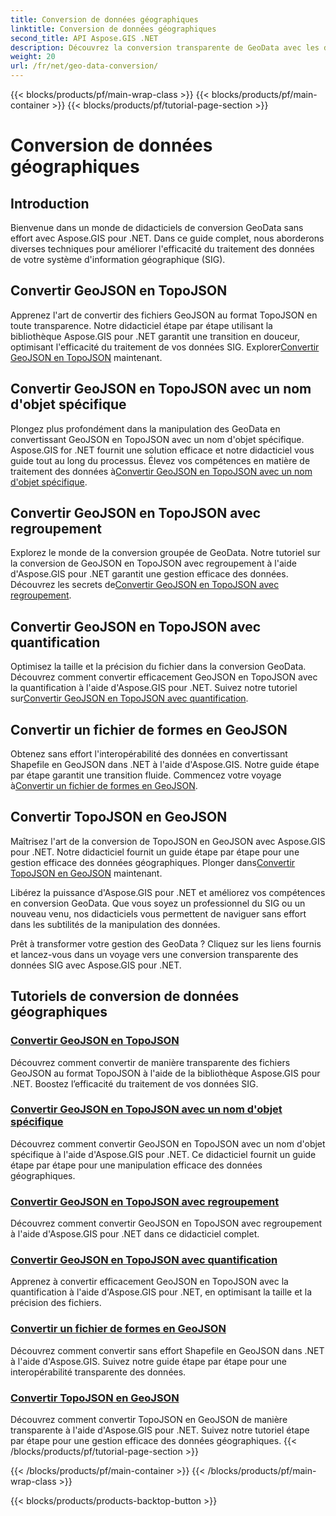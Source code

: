 ```yaml
---
title: Conversion de données géographiques
linktitle: Conversion de données géographiques
second_title: API Aspose.GIS .NET
description: Découvrez la conversion transparente de GeoData avec les didacticiels Aspose.GIS pour .NET. Apprenez à convertir GeoJSON en TopoJSON, Shapefile en GeoJSON, et plus encore.
weight: 20
url: /fr/net/geo-data-conversion/
---
```


{{< blocks/products/pf/main-wrap-class >}}
{{< blocks/products/pf/main-container >}}
{{< blocks/products/pf/tutorial-page-section >}}

# Conversion de données géographiques

## Introduction

Bienvenue dans un monde de didacticiels de conversion GeoData sans effort avec Aspose.GIS pour .NET. Dans ce guide complet, nous aborderons diverses techniques pour améliorer l'efficacité du traitement des données de votre système d'information géographique (SIG).

## Convertir GeoJSON en TopoJSON
 Apprenez l'art de convertir des fichiers GeoJSON au format TopoJSON en toute transparence. Notre didacticiel étape par étape utilisant la bibliothèque Aspose.GIS pour .NET garantit une transition en douceur, optimisant l'efficacité du traitement de vos données SIG. Explorer[Convertir GeoJSON en TopoJSON](./convert-geojson-to-topojson/) maintenant.

## Convertir GeoJSON en TopoJSON avec un nom d'objet spécifique
 Plongez plus profondément dans la manipulation des GeoData en convertissant GeoJSON en TopoJSON avec un nom d'objet spécifique. Aspose.GIS for .NET fournit une solution efficace et notre didacticiel vous guide tout au long du processus. Élevez vos compétences en matière de traitement des données à[Convertir GeoJSON en TopoJSON avec un nom d'objet spécifique](./convert-geojson-to-topojson-with-specific-object-name/).

## Convertir GeoJSON en TopoJSON avec regroupement
Explorez le monde de la conversion groupée de GeoData. Notre tutoriel sur la conversion de GeoJSON en TopoJSON avec regroupement à l'aide d'Aspose.GIS pour .NET garantit une gestion efficace des données. Découvrez les secrets de[Convertir GeoJSON en TopoJSON avec regroupement](./convert-geojson-to-topojson-with-grouping/).

## Convertir GeoJSON en TopoJSON avec quantification
 Optimisez la taille et la précision du fichier dans la conversion GeoData. Découvrez comment convertir efficacement GeoJSON en TopoJSON avec la quantification à l'aide d'Aspose.GIS pour .NET. Suivez notre tutoriel sur[Convertir GeoJSON en TopoJSON avec quantification](./convert-geojson-to-topojson-with-quantization/).

## Convertir un fichier de formes en GeoJSON
 Obtenez sans effort l'interopérabilité des données en convertissant Shapefile en GeoJSON dans .NET à l'aide d'Aspose.GIS. Notre guide étape par étape garantit une transition fluide. Commencez votre voyage à[Convertir un fichier de formes en GeoJSON](./convert-shapefile-to-geojson/).

## Convertir TopoJSON en GeoJSON
 Maîtrisez l'art de la conversion de TopoJSON en GeoJSON avec Aspose.GIS pour .NET. Notre didacticiel fournit un guide étape par étape pour une gestion efficace des données géographiques. Plonger dans[Convertir TopoJSON en GeoJSON](./convert-topojson-to-geojson/) maintenant.

Libérez la puissance d'Aspose.GIS pour .NET et améliorez vos compétences en conversion GeoData. Que vous soyez un professionnel du SIG ou un nouveau venu, nos didacticiels vous permettent de naviguer sans effort dans les subtilités de la manipulation des données.

Prêt à transformer votre gestion des GeoData ? Cliquez sur les liens fournis et lancez-vous dans un voyage vers une conversion transparente des données SIG avec Aspose.GIS pour .NET.
## Tutoriels de conversion de données géographiques
### [Convertir GeoJSON en TopoJSON](./convert-geojson-to-topojson/)
Découvrez comment convertir de manière transparente des fichiers GeoJSON au format TopoJSON à l'aide de la bibliothèque Aspose.GIS pour .NET. Boostez l’efficacité du traitement de vos données SIG.
### [Convertir GeoJSON en TopoJSON avec un nom d'objet spécifique](./convert-geojson-to-topojson-with-specific-object-name/)
Découvrez comment convertir GeoJSON en TopoJSON avec un nom d'objet spécifique à l'aide d'Aspose.GIS pour .NET. Ce didacticiel fournit un guide étape par étape pour une manipulation efficace des données géographiques.
### [Convertir GeoJSON en TopoJSON avec regroupement](./convert-geojson-to-topojson-with-grouping/)
Découvrez comment convertir GeoJSON en TopoJSON avec regroupement à l'aide d'Aspose.GIS pour .NET dans ce didacticiel complet.
### [Convertir GeoJSON en TopoJSON avec quantification](./convert-geojson-to-topojson-with-quantization/)
Apprenez à convertir efficacement GeoJSON en TopoJSON avec la quantification à l'aide d'Aspose.GIS pour .NET, en optimisant la taille et la précision des fichiers.
### [Convertir un fichier de formes en GeoJSON](./convert-shapefile-to-geojson/)
Découvrez comment convertir sans effort Shapefile en GeoJSON dans .NET à l'aide d'Aspose.GIS. Suivez notre guide étape par étape pour une interopérabilité transparente des données.
### [Convertir TopoJSON en GeoJSON](./convert-topojson-to-geojson/)
Découvrez comment convertir TopoJSON en GeoJSON de manière transparente à l'aide d'Aspose.GIS pour .NET. Suivez notre tutoriel étape par étape pour une gestion efficace des données géographiques.
{{< /blocks/products/pf/tutorial-page-section >}}

{{< /blocks/products/pf/main-container >}}
{{< /blocks/products/pf/main-wrap-class >}}

{{< blocks/products/products-backtop-button >}}
